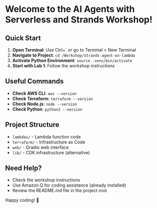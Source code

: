 # Welcome to the AI Agents with Serverless and Strands Workshop!

## Quick Start

1. **Open Terminal**: Use Ctrl+` or go to Terminal > New Terminal
2. **Navigate to Project**: `cd /Workshop/strands-agent-on-lambda`
3. **Activate Python Environment**: `source .venv/bin/activate`
4. **Start with Lab 1**: Follow the workshop instructions

## Useful Commands

- **Check AWS CLI**: `aws --version`
- **Check Terraform**: `terraform --version`
- **Check Node.js**: `node --version`
- **Check Python**: `python3 --version`

## Project Structure

- `lambdas/` - Lambda function code
- `terraform/` - Infrastructure as Code
- `web/` - Gradio web interface
- `lib/` - CDK infrastructure (alternative)

## Need Help?

- Check the workshop instructions
- Use Amazon Q for coding assistance (already installed)
- Review the README.md file in the project root

Happy coding! 🚀
